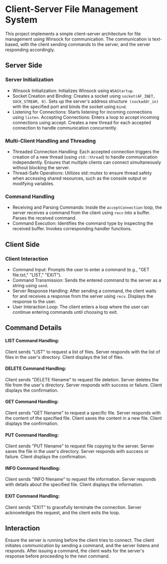 # Client-Server File Management System
This project implements a simple client-server architecture for file management using Winsock for communication. The communication is text-based, with the client sending commands to the server, and the server responding accordingly.
## Server Side
### Server Initialization
- Winsock Initialization:
Initializes Winsock using `WSAStartup`.
- Socket Creation and Binding:
Creates a socket using `socket(AF_INET, SOCK_STREAM, 0)`.
Sets up the server's address structure` (sockaddr_in)` with the specified port and binds the socket using `bind`.
- Listening for Connections:
Starts listening for incoming connections using `listen`.
Accepting Connections:
Enters a loop to accept incoming connections using accept.
Creates a new thread for each accepted connection to handle communication concurrently.
### Multi-Client Handling and Threading
- Threaded Connection Handling:
Each accepted connection triggers the creation of a new thread (using `std::thread`) to handle communication independently.
Ensures that multiple clients can connect simultaneously without blocking the server.
- Thread-Safe Operations:
Utilizes std::mutex to ensure thread safety when accessing shared resources, such as the console output or modifying variables.
### Command Handling
- Receiving and Parsing Commands:
Inside the `acceptConnection` loop, the server receives a command from the client using `recv` into a buffer.
Parses the received command.
- Command Execution:
Identifies the command type by inspecting the received buffer.
Invokes corresponding handler functions.
## Client Side
### Client Interaction
- Command Input:
Prompts the user to enter a command (e.g., "GET file.txt," "LIST," "EXIT").
- Command Transmission:
Sends the entered command to the server as a string using `send`.
- Server Response Handling:
After sending a command, the client waits for and receives a response from the server using `recv`.
Displays the response to the user.
- User Interaction Loop:
The client enters a loop where the user can continue entering commands until choosing to exit.
## Command Details
#### LIST Command Handling:
Client sends "LIST" to request a list of files.
Server responds with the list of files in the user's directory.
Client displays the list of files.
#### DELETE Command Handling:
Client sends "DELETE filename" to request file deletion.
Server deletes the file from the user's directory.
Server responds with success or failure.
Client displays the confirmation.
#### GET Command Handling:
Client sends "GET filename" to request a specific file.
Server responds with the content of the specified file.
Client saves the content in a new file.
Client displays the confirmation.
#### PUT Command Handling:
Client sends "PUT filename" to request file copying to the server.
Server saves the file in the user's directory.
Server responds with success or failure.
Client displays the confirmation.
#### INFO Command Handling:
Client sends "INFO filename" to request file information.
Server responds with details about the specified file.
Client displays the information.
#### EXIT Command Handling:
Client sends "EXIT" to gracefully terminate the connection.
Server acknowledges the request, and the client exits the loop.
## Interaction
Ensure the server is running before the client tries to connect. The client initiates communication by sending a command, and the server listens and responds. After issuing a command, the client waits for the server's response before proceeding to the next command.

